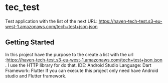 # tec_test

Test application with the list of the next URL: https://haven-tech-test.s3-eu-west-1.amazonaws.com/tech+test+json.json

## Getting Started

In this project have the purpose to the create a list with the url :https://haven-tech-test.s3-eu-west-1.amazonaws.com/tech+test+json.json .
I use the HTTP library for do that. 
IDE: Android Studio
Language: Dart
Framework: Flutter
If you can execute this project only need have Android studio and Flutter framework.

